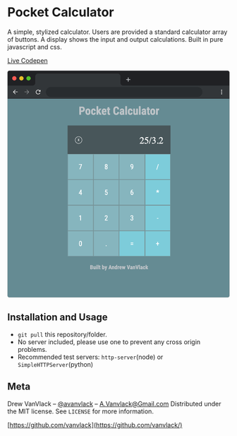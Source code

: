 # Pocket Calculator

A simple, stylized calculator. Users are provided a standard calculator array of buttons. A display shows the input and output calculations. Built in pure javascript and css.

[Live Codepen](https://codepen.io/VanVlack/pen/xGWBVY?)

<p align="center">
  <img width="600" src="screenshot.png">
</p>

## Installation and Usage

- `git pull` this repository/folder.
- No server included, please use one to prevent any cross origin problems.
- Recommended test servers: `http-server`(node) or `SimpleHTTPServer`(python)

## Meta

Drew VanVlack – [@avanvlack](https://twitter.com/avanvlack) – A.Vanvlack@Gmail.com
Distributed under the MIT license. See `LICENSE` for more information.

[https://github.com/vanvlack](https://github.com/vanvlack/)
